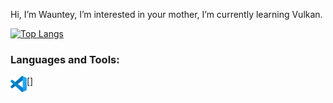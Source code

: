 Hi, I’m Wauntey,
I’m interested in your mother,
I’m currently learning Vulkan.

[![Top Langs](https://github-readme-stats.vercel.app/api/top-langs/?username=wauntey-rl)](https://github.com/anuraghazra/github-readme-stats)

### Languages and Tools:

[<img align="left" alt="Visual Studio Code" width="26px" src="https://raw.githubusercontent.com/github/explore/80688e429a7d4ef2fca1e82350fe8e3517d3494d/topics/visual-studio-code/visual-studio-code.png" />]

